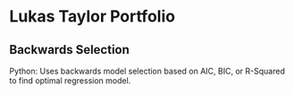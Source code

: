# Lukas Taylor Portfolio
 
## Backwards Selection

Python: Uses backwards model selection based on AIC, BIC, or R-Squared to find optimal regression model.